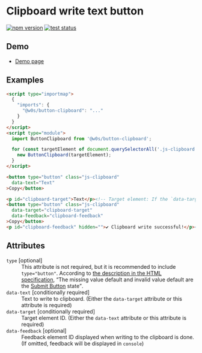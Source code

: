 # Clipboard write text button

[![npm version](https://badge.fury.io/js/%40saekitominaga%2Fcustomelements-button-clipboard.svg)](https://www.npmjs.com/package/@saekitominaga/customelements-button-clipboard)
[![test status](https://github.com/SaekiTominaga/frontend/actions/workflows/button-clipboard-test.yml/badge.svg)](https://github.com/SaekiTominaga/frontend/actions/workflows/button-clipboard-test.yml)

## Demo

- [Demo page](https://saekitominaga.github.io/frontend/javascript/button-clipboard/demo/)

## Examples

```HTML
<script type="importmap">
  {
    "imports": {
      "@w0s/button-clipboard": "..."
    }
  }
</script>
<script type="module">
  import ButtonClipboard from '@w0s/button-clipboard';

  for (const targetElement of document.querySelectorAll('.js-clipboard')) {
    new ButtonClipboard(targetElement);
  }
</script>

<button type="button" class="js-clipboard"
  data-text="Text"
>Copy</button>

<p id="clipboard-target">Text</p><!-- Target element: If the `data-target` attribute exists, write the contents of this element (`Node.textContent` or `HTMLXXXElement.value` or `HTMLMetaElement.content`) to the clipboard -->
<button type="button" class="js-clipboard"
  data-target="clipboard-target"
  data-feedback="clipboard-feedback"
>Copy</button>
<p id="clipboard-feedback" hidden="">✔ Clipboard write successful!</p><!-- Feedback element: It will be displayed when writing to the clipboard is done -->
```

## Attributes

<dl>
<dt><code>type</code> [optional]</dt>
<dd>This attribute is not required, but it is recommended to include <code>type="button"</code>. According to <a href="https://html.spec.whatwg.org/multipage/form-elements.html#attr-button-type">the description in the HTML specification</a>, <q cite="https://html.spec.whatwg.org/multipage/form-elements.html#attr-button-type">The missing value default and invalid value default are the <a href="https://html.spec.whatwg.org/multipage/form-elements.html#attr-button-type-submit-state">Submit Button</a> state</q>.</dd>
<dt><code>data-text</code> [conditionally required]</dt>
<dd>Text to write to clipboard. (Either the <code>data-target</code> attribute or this attribute is required)</dd>
<dt><code>data-target</code> [conditionally required]</dt>
<dd>Target element ID. (Either the <code>data-text</code> attribute or this attribute is required)</dd>
<dt><code>data-feedback</code> [optional]</dt>
<dd>Feedback element ID displayed when writing to the clipboard is done. (If omitted, feedback will be displayed in <code>console</code>)</dd>
</dl>
